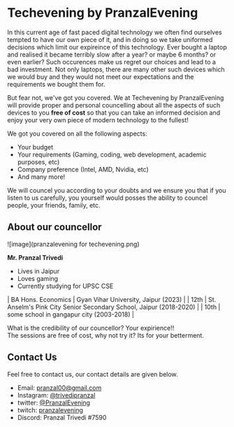 # Techevening by PranzalEvening

In this current age of fast paced digital technology we often find ourselves tempted to have our own piece of it, and in doing so we take uniformed decisions which limit our expireince of this technology. Ever bought a laptop and realised it became terribly slow after a year? or maybe 6 months? or even earlier? Such occurences make us regret our choices and lead to a bad investment. Not only laptops, there are many other such devices which we would buy and they would not meet our expectations and the requirements we bought them for.

But fear not, we've got you covered. We at Techevening by PranzalEvening will provide proper and personal councelling about all the aspects of such devices to you **free of cost** so that you can take an informed decision and enjoy your very own piece of modern technology to the fullest!

We got you covered on all the following aspects:
- Your budget
- Your requirements (Gaming, coding, web development, academic purposes, etc)
- Company preference (Intel, AMD, Nvidia, etc)
- And many more!

We will councel you according to your doubts and we ensure you that if you listen to us carefully, you yourself would posses the ability to councel people, your friends, family, etc.

## About our councellor

![image](pranzalevening for techevening.png)

**Mr. Pranzal Trivedi**<br>
- Lives in Jaipur
- Loves gaming
- Currently studying for UPSC CSE

| BA Hons. Economics | Gyan Vihar University, Jaipur (2023) |
| 12th | St. Anselm's Pink City Senior Secondary School, Jaipur (2018-2020) |
| 10th | some school in gangapur city (2003-2018) |

What is the credibility of our councellor? Your expirience!!<br>
The sessions are free of cost, why not try it? Its for your betterment.
## Contact Us

Feel free to contact us, our contact details are given below.

- Email: pranzal00@gmail.com
- Instagram: [@trivedipranzal](https://www.instagram.com/trivedipranzal/)
- twitter: [@PranzalEvening](https://twitter.com/PranzalEvening?t=WLtaHA4-_re23_KLjTMQUQ&s=09)
- twitch: [pranzalevening](twitch.tv/pranzalevening)
- Discord: Pranzal Trivedi #7590
